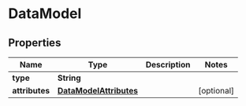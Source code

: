
# DataModel

## Properties
Name | Type | Description | Notes
------------ | ------------- | ------------- | -------------
**type** | **String** |  | 
**attributes** | [**DataModelAttributes**](DataModelAttributes.md) |  |  [optional]



